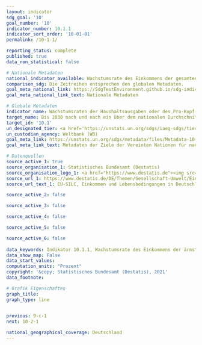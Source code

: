 ```yaml
---
layout: indicator    
sdg_goal: '10'    
goal_number: '10'    
indicator_number: 10.1.1    
indicator_sort_order: '10-01-01'    
permalink: /10-1-1/    

reporting_status: complete    
published: true    
data_non_statistical: false    

# Nationale Metadaten    
national_indicator_available: Wachstumsrate des Einkommens der gesamten Bevölkerung <br> Wachstumsrate des Einkommens der ärmsten 40 Prozent der Bevölkerung    
comparison_sdg: Die Zeitreihen entsprechen den globalen Metadaten.    
goal_meta_national_link: https://SdgTestEnvironment.github.io/sdg-indicators/public/MetaDe/10.1.1.pdf    
goal_meta_national_link_text: Nationale Metadaten    

# Globale Metadaten    
indicator_name: Wachstumsraten der Haushaltsausgaben oder des Pro-Kopf-Einkommens bei den ärmsten 40 Prozent der Bevölkerung und der Gesamtbevölkerung    
target_name: Bis 2030 nach und nach ein über dem nationalen Durchschnitt liegendes Einkommenswachstum der ärmsten 40 Prozent der Bevölkerung erreichen und aufrechterhalten    
target_id: '10.1'    
un_designated_tier: <a href='https://unstats.un.org/sdgs/iaeg-sdgs/tier-classification/' title='Klicken Sie hier um weitere Informationen zur UN-Tier-Klassifikation zu erhalten.'>Tier II</a>    
un_custodian_agency: Weltbank (WB)    
goal_meta_link: https://unstats.un.org/sdgs/metadata/files/Metadata-10-01-01.pdf    
goal_meta_link_text: Metadaten der Ziele der Vereinten Nationen für nachhaltige Entwicklung    

# Datenquellen
source_active_1: true
source_organisation_1: Statistisches Bundesamt (Destatis)
source_organisation_logo_1: <a href="https://www.destatis.de"><img src="https://g205sdgs.github.io/sdg-indicators/public/OrgImgDe/destatis.png" alt="Logo destatis" style="height:60px; width:148px"/></a>
source_url_1: https://www.destatis.de/DE/Themen/Gesellschaft-Umwelt/Einkommen-Konsum-Lebensbedingungen/Lebensbedingungen-Armutsgefaehrdung/_inhalt.html#sprg233586
source_url_text_1: EU-SILC, Einkommen und Lebensbedingungen in Deutschland und der Europäischen Union – Fachserie 15, Reihe 3

source_active_2: false

source_active_3: false

source_active_4: false

source_active_5: false

source_active_6: false
    
data_keywords: Indikator 10.1.1, Wachstumsrate des Einkommens der ärmsten 40 Prozent der Bevölkerung, Wachstumsrate des Einkommens der gesamten Bevölkerung, Weltbank (WB)    
data_show_map: False    
data_start_values:     
computation_units: "Prozent"    
copyright: '&copy; Statistisches Bundesamt (Destatis), 2021'    
data_footnote:     

# Grafik Eigenschaften    
graph_title:     
graph_type: line    
    

previous: 9-c-1    
next: 10-2-1    

national_geographical_coverage: Deutschland    
---
```


<span></span>